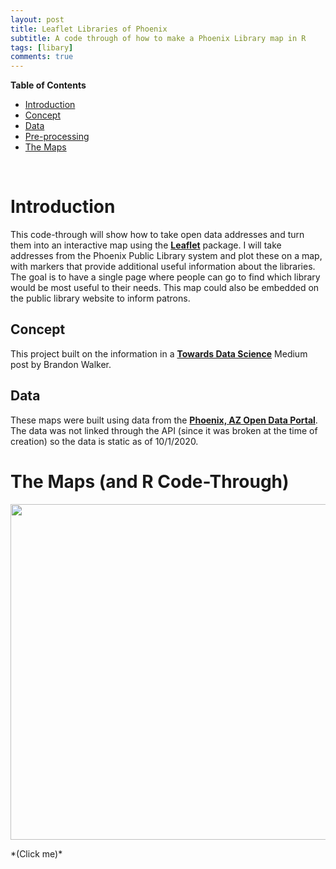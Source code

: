 ```yaml
---
layout: post
title: Leaflet Libraries of Phoenix
subtitle: A code through of how to make a Phoenix Library map in R
tags: [libary]
comments: true
---
```


<div id="toc_container">
<p class="toc_title"><strong>Table of Contents</strong></p>
<ul class="toc_list">
<li><a href="#question_1">Introduction</a></li>
<li><a href="#question_2">Concept</a></li>
<li><a href="#question_3">Data</a></li>
<li><a href="#question_4">Pre-processing</a></li>
<li><a href="#question_6">The Maps</a></li>
</ul>
</div>
<p>&nbsp;</p>
<h1 id="question_1">Introduction</h1>
<p>This code-through will show how to take open data addresses and turn them into an interactive map using the <strong><a href="https://cran.r-project.org/web/packages/leaflet/index.html">Leaflet</a></strong>&nbsp;package. I will take addresses from the Phoenix Public Library system and plot these on a map, with markers that provide additional useful information about the libraries. The goal is to have a single page where people can go to find which library would be most useful to their needs. This map could also be embedded on the public library website to inform patrons.</p>
<h2 id="question_2">Concept</h2>
<p>This project built on the information in a <strong><a href="https://towardsdatascience.com/making-interactive-maps-in-r-with-less-than-15-lines-of-code-bfd81f587e12">Towards Data Science</a></strong>&nbsp;Medium post by Brandon Walker.</p>
<h2 id="question_3">Data</h2>
<p>These maps were built using data from the <strong><a href="https://www.phoenixopendata.com/dataset/libraries/resource/b7158429-b69e-4f87-8a96-b4857c6d65b5">Phoenix, AZ Open Data Portal</a></strong>. The data was not linked through the API (since it was broken at the time of creation) so the data is static as of 10/1/2020.</p>
<h1 id="question_6">The Maps (and R Code-Through)</h1>
<kbd>
<p><a href="https://rpubs.com/sharri65/PHXLib"><img src="https://i.imgur.com/FY8HgsO.jpg" width="750" height="537" /></a></p>
</kbd>
*(Click me)*
